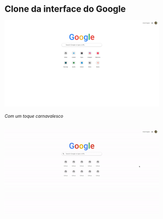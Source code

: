 <h1>Clone da interface do Google</h1>
<p align="center">
<img src="https://github.com/miroswd/interface-clones/blob/master/Google/images/google-new-icons.png"/>
</p>

<h6>Com um toque carnavalesco</h6>
<p align="center">
<img src="https://github.com/miroswd/interface-clones/blob/master/Google/images/carnaval.gif"/>
</p>

